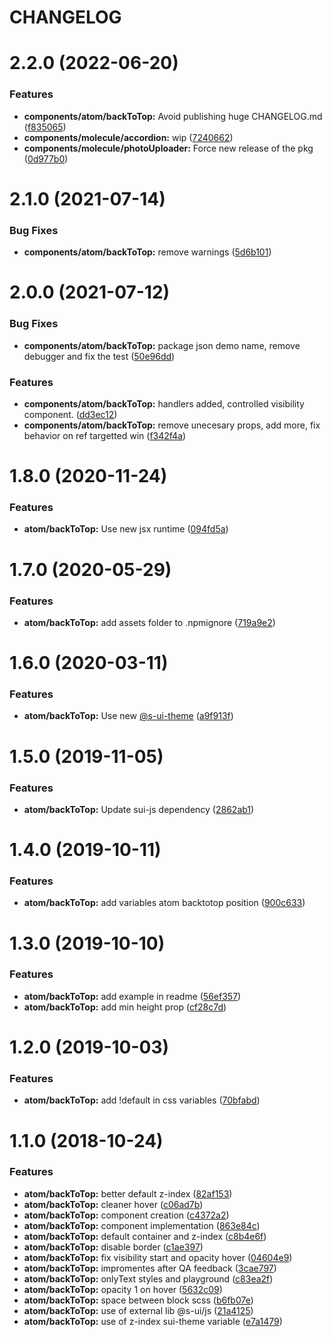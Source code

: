 # CHANGELOG

# 2.2.0 (2022-06-20)


### Features

* **components/atom/backToTop:** Avoid publishing huge CHANGELOG.md ([f835065](https://github.com/SUI-Components/sui-components/commit/f835065d304f695a14b8514ed69c628d71add98d))
* **components/molecule/accordion:** wip ([7240662](https://github.com/SUI-Components/sui-components/commit/724066230d165cf64878b6b03fb689e76ff4f213))
* **components/molecule/photoUploader:** Force new release of the pkg ([0d977b0](https://github.com/SUI-Components/sui-components/commit/0d977b0813d2f98ae4ca655fe255e46cb90d58cf))



# 2.1.0 (2021-07-14)


### Bug Fixes

* **components/atom/backToTop:** remove warnings ([5d6b101](https://github.com/SUI-Components/sui-components/commit/5d6b101bbf19ce243e6dc14348e4a118565fbf8c))



# 2.0.0 (2021-07-12)


### Bug Fixes

* **components/atom/backToTop:** package json demo name, remove debugger and fix the test ([50e96dd](https://github.com/SUI-Components/sui-components/commit/50e96dd996ccf08409a91e2ced541557d63d5a6f))


### Features

* **components/atom/backToTop:** handlers added, controlled visibility component. ([dd3ec12](https://github.com/SUI-Components/sui-components/commit/dd3ec1242f3a13965e59aaab1ec6bbe910a87bee))
* **components/atom/backToTop:** remove unecesary props, add more, fix behavior on ref targetted win ([f342f4a](https://github.com/SUI-Components/sui-components/commit/f342f4a6429b66796032ad547cef5470a21c0614))



# 1.8.0 (2020-11-24)


### Features

* **atom/backToTop:** Use new jsx runtime ([094fd5a](https://github.com/SUI-Components/sui-components/commit/094fd5a4d158e9d9fb372e6fa2afe1012efc7193))



# 1.7.0 (2020-05-29)


### Features

* **atom/backToTop:** add assets folder to .npmignore ([719a9e2](https://github.com/SUI-Components/sui-components/commit/719a9e233436b439b259489fc59bfd0fbc4378d4))



# 1.6.0 (2020-03-11)


### Features

* **atom/backToTop:** Use new [@s-ui-theme](https://github.com/s-ui-theme) ([a9f913f](https://github.com/SUI-Components/sui-components/commit/a9f913fc2c7d11a22650c51d234bb7648cb87d3e))



# 1.5.0 (2019-11-05)


### Features

* **atom/backToTop:** Update sui-js dependency ([2862ab1](https://github.com/SUI-Components/sui-components/commit/2862ab1460bdfcf64a18098bcaaeee18087a3eda))



# 1.4.0 (2019-10-11)


### Features

* **atom/backToTop:** add variables atom backtotop position ([900c633](https://github.com/SUI-Components/sui-components/commit/900c633956644f52dedf7219cc0644e84b9fc80d))



# 1.3.0 (2019-10-10)


### Features

* **atom/backToTop:** add example in readme ([56ef357](https://github.com/SUI-Components/sui-components/commit/56ef35713fce8e2e6972fb5b72450f74dc359b54))
* **atom/backToTop:** add min height prop ([cf28c7d](https://github.com/SUI-Components/sui-components/commit/cf28c7d8aa469c5ce187ea827b3afe244e5970c3))



# 1.2.0 (2019-10-03)


### Features

* **atom/backToTop:** add !default in css variables ([70bfabd](https://github.com/SUI-Components/sui-components/commit/70bfabd0ee4df4b4e291f8937cf967fe50eda14e))



# 1.1.0 (2018-10-24)


### Features

* **atom/backToTop:** better default z-index ([82af153](https://github.com/SUI-Components/sui-components/commit/82af1534e3c8dd22337e5ab369fcb415f7ddd38f))
* **atom/backToTop:** cleaner hover ([c06ad7b](https://github.com/SUI-Components/sui-components/commit/c06ad7b1ebe1a69f2cbc72698385c47825ed4f11))
* **atom/backToTop:** component creation ([c4372a2](https://github.com/SUI-Components/sui-components/commit/c4372a225738909af24b9945663bdc1232bf79c3))
* **atom/backToTop:** component implementation ([863e84c](https://github.com/SUI-Components/sui-components/commit/863e84c63c6e24faa548c38399b39d8c119a965d))
* **atom/backToTop:** default container and z-index ([c8b4e6f](https://github.com/SUI-Components/sui-components/commit/c8b4e6f7de0e9c9895f66d42d19a770d1618accd))
* **atom/backToTop:** disable border ([c1ae397](https://github.com/SUI-Components/sui-components/commit/c1ae3976e239097774ec504bd2148885b7bfa83b))
* **atom/backToTop:** fix visibility start and opacity hover ([04604e9](https://github.com/SUI-Components/sui-components/commit/04604e98343e5088dec582d9a62b3f3e20e44358))
* **atom/backToTop:** impromentes after QA feedback ([3cae797](https://github.com/SUI-Components/sui-components/commit/3cae79774ee407f8a7c96b65d9e1b7c4790d0371))
* **atom/backToTop:** onlyText styles and playground ([c83ea2f](https://github.com/SUI-Components/sui-components/commit/c83ea2f8123bdcd3eb3809816f5961d966427f82))
* **atom/backToTop:** opacity 1 on hover ([5632c09](https://github.com/SUI-Components/sui-components/commit/5632c0976448b7f67d355c8144daf67ec36fdbca))
* **atom/backToTop:** space between block scss ([b6fb07e](https://github.com/SUI-Components/sui-components/commit/b6fb07e5168cd873261f4e595f6f776dad74b0f7))
* **atom/backToTop:** use of external lib @s-ui/js ([21a4125](https://github.com/SUI-Components/sui-components/commit/21a4125bdd3a965804b72a0b97c411696be92c64))
* **atom/backToTop:** use of z-index sui-theme variable ([e7a1479](https://github.com/SUI-Components/sui-components/commit/e7a14799b741d9e4e46d85052521676fe6d71397))



